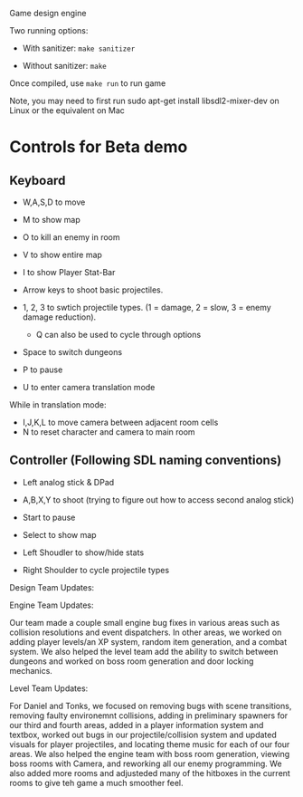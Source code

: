Game design engine

Two running options:

* With sanitizer: `make sanitizer`

* Without sanitizer: `make`

Once compiled, use `make run` to run game

Note, you may need to first run sudo apt-get install libsdl2-mixer-dev on Linux or the equivalent on Mac 


# Controls for Beta demo

## Keyboard

* W,A,S,D to move

* M to show map

* O to kill an enemy in room

* V to show entire map

* I to show Player Stat-Bar

* Arrow keys to shoot basic projectiles.

* 1, 2, 3 to swtich projectile types. (1 = damage, 2 = slow, 3 = enemy damage reduction). 

    * Q can also be used to cycle through options

* Space to switch dungeons

* P to pause

* U to enter camera translation mode

While in translation mode:

* I,J,K,L to move camera between adjacent room cells
* N to reset character and camera to main room

## Controller (Following SDL naming conventions)

* Left analog stick & DPad

* A,B,X,Y to shoot (trying to figure out how to access second analog stick)

* Start to pause

* Select to show map

* Left Shoudler to show/hide stats

* Right Shoulder to cycle projectile types

Design Team Updates:


Engine Team Updates:

Our team made a couple small engine bug fixes in various areas such as collision resolutions and event dispatchers. In other areas, we worked on adding player levels/an XP system, random item generation, and a combat system. We also helped the level team add the ability to switch between dungeons and worked on boss room generation and door locking mechanics.

Level Team Updates:

For Daniel and Tonks, we focused on removing bugs with scene transitions, removing faulty environemnt collisions, adding in preliminary spawners for our third and fourth areas, added in a player information system and textbox, worked out bugs in our projectile/collision system and updated visuals for player projectiles, and locating theme music for each of our four areas. We also helped the engine team with boss room generation, viewing boss rooms with Camera, and reworking all our enemy programming. We also added more rooms and adjusteded many of the hitboxes in the current rooms to give teh game a much smoother feel.   
